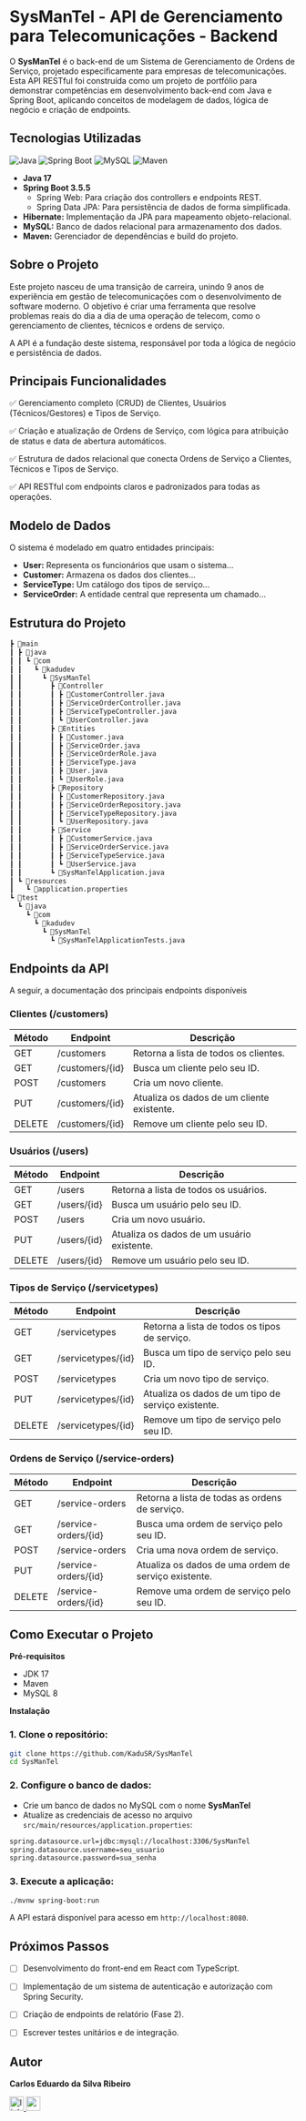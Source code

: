 # SysManTel - API de Gerenciamento para Telecomunicações - Backend

O **SysManTel** é o back-end de um Sistema de Gerenciamento de Ordens de Serviço, projetado especificamente para empresas de telecomunicações. Esta API RESTful foi construída como um projeto de portfólio para demonstrar competências em desenvolvimento back-end com Java e Spring Boot, aplicando conceitos de modelagem de dados, lógica de negócio e criação de endpoints.

## Tecnologias Utilizadas

![Java](https://img.shields.io/badge/Java-17-orange)
![Spring Boot](https://img.shields.io/badge/Spring_Boot-3.5.5-brightgreen)
![MySQL](https://img.shields.io/badge/MySQL-8.0-blue)
![Maven](https://img.shields.io/badge/Maven-4.0.0-red)

* **Java 17**
*  **Spring Boot 3.5.5**
    * Spring Web: Para criação dos controllers e endpoints REST.
    * Spring Data JPA: Para persistência de dados de forma simplificada.
* **Hibernate:** Implementação da JPA para mapeamento objeto-relacional.
* **MySQL:** Banco de dados relacional para armazenamento dos dados.
* **Maven:** Gerenciador de dependências e build do projeto.

## Sobre o Projeto
Este projeto nasceu de uma transição de carreira, unindo 9 anos de experiência em gestão de telecomunicações com o desenvolvimento de software moderno. O objetivo é criar uma ferramenta que resolve problemas reais do dia a dia de uma operação de telecom, como o gerenciamento de clientes, técnicos e ordens de serviço.

A API é a fundação deste sistema, responsável por toda a lógica de negócio e persistência de dados.

## Principais Funcionalidades
✅ Gerenciamento completo (CRUD) de Clientes, Usuários (Técnicos/Gestores) e Tipos de Serviço.

✅ Criação e atualização de Ordens de Serviço, com lógica para atribuição de status e data de abertura automáticos.

✅ Estrutura de dados relacional que conecta Ordens de Serviço a Clientes, Técnicos e Tipos de Serviço.

✅ API RESTful com endpoints claros e padronizados para todas as operações.

## Modelo de Dados
O sistema é modelado em quatro entidades principais:
- **User:** Representa os funcionários que usam o sistema...
- **Customer:** Armazena os dados dos clientes...
- **ServiceType:** Um catálogo dos tipos de serviço...
- **ServiceOrder:** A entidade central que representa um chamado...

## Estrutura do Projeto
```bash
┣ 📂main
┃ ┣ 📂java
┃ ┃ ┗ 📂com
┃ ┃   ┗ 📂kadudev
┃ ┃     ┗ 📂SysManTel
┃ ┃       ┣ 📂Controller
┃ ┃       ┃ ┣ 📜CustomerController.java
┃ ┃       ┃ ┣ 📜ServiceOrderController.java
┃ ┃       ┃ ┣ 📜ServiceTypeController.java
┃ ┃       ┃ ┗ 📜UserController.java
┃ ┃       ┣ 📂Entities
┃ ┃       ┃ ┣ 📜Customer.java
┃ ┃       ┃ ┣ 📜ServiceOrder.java
┃ ┃       ┃ ┣ 📜ServiceOrderRole.java
┃ ┃       ┃ ┣ 📜ServiceType.java
┃ ┃       ┃ ┣ 📜User.java
┃ ┃       ┃ ┗ 📜UserRole.java
┃ ┃       ┣ 📂Repository
┃ ┃       ┃ ┣ 📜CustomerRepository.java
┃ ┃       ┃ ┣ 📜ServiceOrderRepository.java
┃ ┃       ┃ ┣ 📜ServiceTypeRepository.java
┃ ┃       ┃ ┗ 📜UserRepository.java
┃ ┃       ┣ 📂Service
┃ ┃       ┃ ┣ 📜CustomerService.java
┃ ┃       ┃ ┣ 📜ServiceOrderService.java
┃ ┃       ┃ ┣ 📜ServiceTypeService.java
┃ ┃       ┃ ┗ 📜UserService.java
┃ ┃       ┗ 📜SysManTelApplication.java
┃ ┗ 📂resources
┃   ┗ 📜application.properties
┗ 📂test
  ┗ 📂java
    ┗ 📂com
      ┗ 📂kadudev
        ┗ 📂SysManTel
          ┗ 📜SysManTelApplicationTests.java
```
## Endpoints da API

A seguir, a documentação dos principais endpoints disponíveis

### **Clientes** (/customers)
| Método | Endpoint | Descrição |
|--------|----------|-----------|
| GET    | /customers | Retorna a lista de todos os clientes. |
| GET    | /customers/{id} | Busca um cliente pelo seu ID. |
| POST   | /customers | Cria um novo cliente. |
| PUT    | /customers/{id} | Atualiza os dados de um cliente existente. |
| DELETE | /customers/{id} | Remove um cliente pelo seu ID. |

### **Usuários** (/users)
| Método | Endpoint | Descrição |
|--------|----------|-----------|
| GET    | /users | Retorna a lista de todos os usuários. |
| GET    | /users/{id} | Busca um usuário pelo seu ID. |
| POST   | /users | Cria um novo usuário. |
| PUT    | /users/{id} | Atualiza os dados de um usuário existente. |
| DELETE | /users/{id} | Remove um usuário pelo seu ID. |

### **Tipos de Serviço** (/servicetypes)
| Método | Endpoint | Descrição |
|--------|----------|----------|
| GET    | /servicetypes | Retorna a lista de todos os tipos de serviço. |
| GET    | /servicetypes/{id} | Busca um tipo de serviço pelo seu ID. |
| POST   | /servicetypes | Cria um novo tipo de serviço. |
| PUT    | /servicetypes/{id} | Atualiza os dados de um tipo de serviço existente.
| DELETE | /servicetypes/{id} | Remove um tipo de serviço pelo seu ID. |

### **Ordens de Serviço**  (/service-orders)
| Método | Endpoint | Descrição |
|--------|----------|-----------|
| GET    | /service-orders | Retorna a lista de todas as ordens de serviço. |
| GET    | /service-orders/{id} | Busca uma ordem de serviço pelo seu ID. |
| POST   | /service-orders | Cria uma nova ordem de serviço. |
| PUT    | /service-orders/{id} | Atualiza os dados de uma ordem de serviço existente. |
| DELETE | /service-orders/{id} | Remove uma ordem de serviço pelo seu ID.

## Como Executar o Projeto

**Pré-requisitos**
* JDK 17
* Maven
* MySQL 8

**Instalação**

### 1. Clone o repositório:
```bash
git clone https://github.com/KaduSR/SysManTel
cd SysManTel
```
### 2. Configure o banco de dados:
* Crie um banco de dados no MySQL com o nome **SysManTel**
* Atualize as credenciais de acesso no arquivo ```src/main/resources/application.properties```:
```bash
spring.datasource.url=jdbc:mysql://localhost:3306/SysManTel
spring.datasource.username=seu_usuario
spring.datasource.password=sua_senha
```
### 3. Execute a aplicação:
```bash
./mvnw spring-boot:run
```
A API estará disponível para acesso em ```http://localhost:8080```.

## Próximos Passos

* [ ] Desenvolvimento do front-end em React com TypeScript.

* [ ] Implementação de um sistema de autenticação e autorização com Spring Security.

* [ ] Criação de endpoints de relatório (Fase 2).

* [ ] Escrever testes unitários e de integração.

## Autor

**Carlos Eduardo da Silva Ribeiro**

<a href="https://www.linkedin.com/in/kaduesr" target="_blank">
    <img src="https://img.shields.io/static/v1?message=LinkedIn&logo=linkedin&label=&color=0077B5&logoColor=white&labelColor=&style=for-the-badge" height="25" alt="linkedin logo"  />
  </a>
    <a href="mailto:kaduesr@gmail.com" target="_blank">
    <img src="https://img.shields.io/static/v1?message=Gmail&logo=gmail&label=&color=D14836&logoColor=white&labelColor=&style=for-the-badge" height="25" alt="gmail logo"  />
  </a>